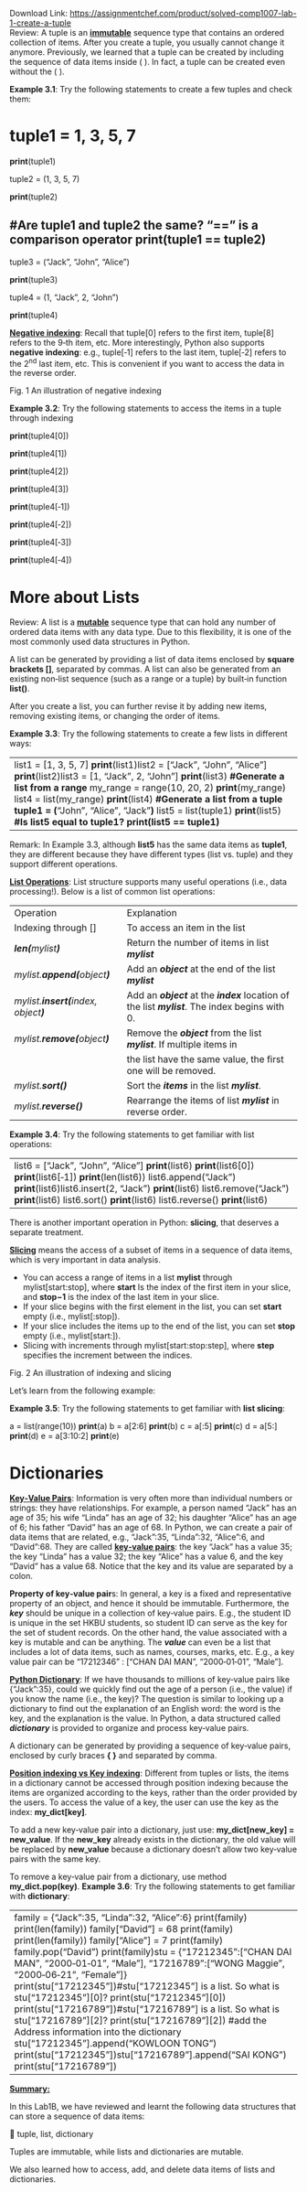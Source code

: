 Download Link: https://assignmentchef.com/product/solved-comp1007-lab-1-create-a-tuple
<br>
Review: A tuple is an <strong><u>immutable</u></strong> sequence type that contains an ordered collection of items. After you create a tuple, you usually cannot change it anymore. Previously, we learned that a tuple can be created by including the sequence of data items inside ( ). In fact, a tuple can be created even without the ( ).

<strong>Example 3.1</strong>: Try the following statements to create a few tuples and check them:

<h1>  tuple1 = 1, 3, 5, 7</h1>

<strong>print</strong>(tuple1)

tuple2 = (1, 3, 5, 7)

<strong>print</strong>(tuple2)

<h2>  #Are tuple1 and tuple2 the same? “==” is a comparison operator     print(tuple1 == tuple2)</h2>




tuple3 = (“Jack”, “John”, “Alice”)

<strong>print</strong>(tuple3)

tuple4 = (1, “Jack”, 2, “John”)

<strong>print</strong>(tuple4)

<strong><u>Negative indexing</u></strong>: Recall that tuple[0] refers to the first item, tuple[8] refers to the 9‐th item, etc. More interestingly, Python also supports <strong>negative indexing</strong>: e.g., tuple[‐1] refers to the last item, tuple[‐2] refers to the 2<sup>nd</sup> last item, etc. This is convenient if you want to access the data in the reverse order.




Fig. 1 An illustration of negative indexing

<strong>Example 3.2</strong>: Try the following statements to access the items in a tuple through indexing

<strong>print</strong>(tuple4[0])

<strong>print</strong>(tuple4[1])

<strong>print</strong>(tuple4[2])

<strong>print</strong>(tuple4[3])

<strong>print</strong>(tuple4[‐1])

<strong>print</strong>(tuple4[‐2])

<strong>print</strong>(tuple4[‐3])

<strong>print</strong>(tuple4[‐4])

<h1>More   about Lists</h1>

Review: A list is a <strong><u>mutable</u></strong> sequence type that can hold any number of ordered data items with any data type. Due to this flexibility, it is one of the most commonly used data structures in Python.

A list can be generated by providing a list of data items enclosed by <strong>square brackets []</strong>, separated by commas. A list can also be generated from an existing non‐list sequence (such as a range or a tuple) by built‐in function <strong>list()</strong>.

After you create a list, you can further revise it by adding new items, removing existing items, or changing the order of items.

<strong>Example 3.3</strong>: Try the following statements to create a few lists in different ways:

<table width="0">

 <tbody>

  <tr>

   <td width="550">list1 = [1, 3, 5, 7] <strong>print</strong>(list1)list2 = [“Jack”, “John”, “Alice”] <strong>print</strong>(list2)list3 = [1, “Jack”, 2, “John”] <strong>print</strong>(list3) <strong>#Generate a list from a range </strong>my_range = range(10, 20, 2) <strong>print</strong>(my_range) list4 = list(my_range) <strong>print</strong>(list4)<strong> </strong><strong>#Generate a list from a tuple tuple1 = (</strong>“John”, “Alice”, “Jack”<strong>)</strong> list5 = list(tuple1) <strong>print</strong>(list5) <strong>#Is list5 equal to tuple1? print(</strong><strong>list5 == tuple1</strong><strong>)</strong></td>

  </tr>

 </tbody>

</table>




Remark: In Example 3.3, although <strong>list5</strong> has the same data items as <strong>tuple1</strong>, they are different because they have different types (list vs. tuple) and they support different operations.

<strong><u>List Operations</u></strong>: List structure supports many useful operations (i.e., data processing!). Below is a list of common list operations:

<table width="0">

 <tbody>

  <tr>

   <td width="187">Operation</td>

   <td width="377">Explanation</td>

  </tr>

  <tr>

   <td width="187">Indexing through []</td>

   <td width="377">To access an item in the list</td>

  </tr>

  <tr>

   <td width="187"><strong><em>len(</em></strong><em>mylist<strong>)</strong></em></td>

   <td width="377">Return the number of items in list <strong><em>mylist</em></strong></td>

  </tr>

  <tr>

   <td width="187"><em>mylist.<strong>append(</strong>object<strong>)</strong> </em></td>

   <td width="377">Add an <strong><em>object</em></strong> at the end of the list <strong><em>mylist</em></strong></td>

  </tr>

  <tr>

   <td width="187"><em>mylist.<strong>insert(</strong>index, object<strong>)</strong> </em></td>

   <td width="377">Add an <strong><em>object</em></strong> at the <strong><em>index</em></strong> location of the list <strong><em>mylist</em></strong>. The index begins with 0.</td>

  </tr>

  <tr>

   <td width="187"><em>mylist.<strong>remove(</strong>object<strong>)</strong> </em></td>

   <td width="377">Remove the <strong><em>object</em></strong> from the list <strong><em>mylist</em></strong>. If multiple items in</td>

  </tr>

  <tr>

   <td width="187"> </td>

   <td width="377">the list have the same value, the first one will be removed.</td>

  </tr>

  <tr>

   <td width="187"><em>mylist.<strong>sort()</strong> </em></td>

   <td width="377">Sort the <strong><em>items</em></strong> in the list <strong><em>mylist</em></strong>.</td>

  </tr>

  <tr>

   <td width="187"><em>mylist.<strong>reverse()</strong> </em></td>

   <td width="377">Rearrange the items of list <strong><em>mylist</em></strong> in reverse order.</td>

  </tr>

 </tbody>

</table>

<strong> </strong>

<strong>Example 3.4</strong>: Try the following statements to get familiar with list operations:

<table width="0">

 <tbody>

  <tr>

   <td width="550">list6 = [“Jack”, “John”, “Alice”] <strong>print</strong>(list6) <strong>print</strong>(list6[0]) <strong>print</strong>(list6[‐1]) <strong>print</strong>(len(list6)) list6.append(“Jack”) <strong>print</strong>(list6)list6.insert(2, “Jack”) <strong>print</strong>(list6) list6.remove(“Jack”) <strong>print</strong>(list6) list6.sort() <strong>print</strong>(list6) list6.reverse() <strong>print</strong>(list6)</td>

  </tr>

 </tbody>

</table>




There is another important operation in Python: <strong>slicing</strong>, that deserves a separate treatment.

<strong><u>Slicing</u></strong> means the access of a subset of items in a sequence of data items, which is very important in data analysis.

<ul>

 <li>You can access a range of items in a list <strong>mylist</strong> through mylist[start:stop], where <strong>start</strong> Is the index of the first item in your slice, and <strong>stop−1</strong> is the index of the last item in your slice.</li>

 <li>If your slice begins with the first element in the list, you can set <strong>start</strong> empty (i.e., mylist[:stop]).</li>

 <li>If your slice includes the items up to the end of the list, you can set <strong>stop</strong> empty (i.e., mylist[start:]).</li>

 <li>Slicing with increments through mylist[start:stop:step], where <strong>step</strong> specifies the increment between the indices.</li>

</ul>




Fig. 2 An illustration of indexing and slicing




Let’s learn from the following example:

<strong>Example 3.5</strong>: Try the following statements to get familiar with <strong>list slicing</strong>:

a = list(range(10))  <strong>print</strong>(a) b = a[2:6] <strong>print</strong>(b) c = a[:5] <strong>print</strong>(c) d = a[5:] <strong>print</strong>(d) e = a[3:10:2] <strong>print</strong>(e)




<h1>Dictionaries</h1>

<strong><u>Key‐Value Pairs</u></strong>: Information is very often more than individual numbers or strings: they have relationships. For example, a person named “Jack” has an age of 35; his wife “Linda” has an age of 32; his daughter “Alice” has an age of 6; his father “David” has an age of 68. In Python, we can create a pair of data items that are related, e.g., “Jack”:35, “Linda”:32, “Alice”:6, and “David”:68. They are called <strong><u>key‐value pairs</u></strong>: the key “Jack” has a value 35; the key “Linda” has a value 32; the key “Alice” has a value 6, and the key “David” has a value 68. Notice that the key and its value are separated by a colon.

<strong>Property of key‐value pair</strong>s: In general, a key is a fixed and representative property of an object, and hence it should be immutable. Furthermore, the <strong><em>key</em></strong> should be unique in a collection of key‐value pairs. E.g., the student ID is unique in the set HKBU students, so student ID can serve as the key for the set of student records. On the other hand, the value associated with a key is mutable and can be anything. The <strong><em>value</em></strong> can even be a list that includes a lot of data items, such as names, courses, marks, etc. E.g., a key value pair can be “17212346” : [“CHAN DAI MAN”, “2000‐01‐01”, “Male”].

<strong><u>Python Dictionary</u></strong>: If we have thousands to millions of key‐value pairs like {“Jack”:35}, could we quickly find out the age of a person (i.e., the value) if you know the name (i.e., the key)? The question is similar to looking up a dictionary to find out the explanation of an English word: the word is the key, and the explanation is the value. In Python, a data structured called <strong><em>dictionary</em></strong> is provided to organize and process key‐value pairs.

A dictionary can be generated by providing a sequence of key‐value pairs, enclosed by curly braces <strong>{ }</strong> and separated by comma.

<strong><u>Position indexing vs Key indexing</u></strong>: Different from tuples or lists, the items in a dictionary cannot be accessed through position indexing because the items are organized according to the keys, rather than the order provided by the users. To access the value of a key, the user can use the key as the index: <strong>my_dict[key]</strong>.

To add a new key‐value pair into a dictionary, just use: <strong>my_dict[new_key] = new_value</strong>. If the <strong>new_key</strong> already exists in the dictionary, the old value will be replaced by <strong>new_value</strong> because a dictionary doesn’t allow two key‐value pairs with the same key.

To remove a key‐value pair from a dictionary, use method <strong>my_dict.pop(key)</strong>. <strong>Example 3.6</strong>: Try the following statements to get familiar with <strong>dictionary</strong>:

<table width="0">

 <tbody>

  <tr>

   <td width="550">family = {“Jack”:35, “Linda”:32, “Alice”:6} print(family) print(len(family)) family[“David”] = 68 print(family) print(len(family)) family[“Alice”] = 7 print(family) family.pop(“David”) print(family)stu = {“17212345”:[“CHAN DAI MAN”, “2000‐01‐01”, “Male”],        “17216789”:[“WONG Maggie”, “2000‐06‐21”, “Female”]} print(stu[“17212345”])#stu[“17212345”] is a list. So what is stu[“17212345”][0]? print(stu[“17212345”][0]) print(stu[“17216789”])#stu[“17216789”] is a list. So what is stu[“17216789”][2]? print(stu[“17216789”][2]) #add the Address information into the dictionary stu[“17212345”].append(“KOWLOON TONG”) print(stu[“17212345”])stu[“17216789”].append(“SAI KONG”) print(stu[“17216789”])</td>

  </tr>

 </tbody>

</table>

<strong> </strong>

<strong><u>Summary:</u> </strong>

In this Lab1B, we have reviewed and learnt the following data structures that can store a sequence of data items:

    tuple, list, dictionary

Tuples are immutable, while lists and dictionaries are mutable.

We also learned how to access, add, and delete data items of lists and dictionaries.